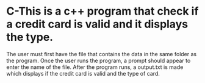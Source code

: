 # C-This is a c++ program that check if a credit card is valid and it displays the type. 
The user must first have the file that contains the data in the same folder as the program.
Once the user runs the program, a prompt should appear to enter the name of the file.
After the program runs, a output.txt is made which displays if the credit card is valid and the type of card. 

